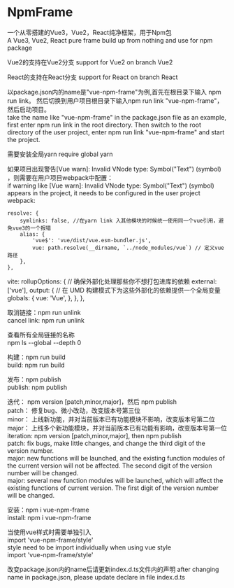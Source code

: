 # NpmFrame

一个从零搭建的Vue3，Vue2，React纯净框架，用于Npm包 <br/>
A Vue3, Vue2, React pure frame build up from nothing and use for npm package

Vue2的支持在Vue2分支
support for Vue2 on branch Vue2

React的支持在React分支
support for React on branch React

以package.json内的name是"vue-npm-frame"为例,首先在根目录下输入 npm run link。
然后切换到用户项目根目录下输入npm run link "vue-npm-frame"，然后启动项目。<br/>
take the name like "vue-npm-frame" in the package.json file as an example, first enter npm run link in the root directory. Then switch to the root directory of the user project, enter npm run link "vue-npm-frame" and start the project.

需要安装全局yarn
require global yarn

如果项目出现警告[Vue warn]: Invalid VNode type: Symbol("Text") (symbol) ，则需要在用户项目webpack中配置：<br/>
if warning like [Vue warn]: Invalid VNode type: Symbol("Text") (symbol) appears in the project, it needs to be configured in the user project webpack:

    resolve: {
        symlinks: false, //在yarn link 入其他模块的时候统一使用同一个vue引用，避免vue3的一个报错
        alias: {
            'vue$': 'vue/dist/vue.esm-bundler.js',
            vue: path.resolve(__dirname, `../node_modules/vue`) // 定义vue路径
        },
    },

vite:
     rollupOptions: {
        // 确保外部化处理那些你不想打包进库的依赖
        external: ['vue'],
        output: {
          // 在 UMD 构建模式下为这些外部化的依赖提供一个全局变量
          globals: {
            vue: 'Vue',
          },
        },
      },    

取消链接：npm run unlink<br/>
cancel link: npm run unlink 

查看所有全局链接的名称<br/>npm ls --global --depth 0 

构建：npm run build<br/>
build: npm run build

发布：npm publish<br/>
publish: npm publish

迭代： npm version [patch,minor,major]，然后 npm publish<br/>
patch： 修复bug、微小改动，改变版本号第三位<br/>
minor： 上线新功能，并对当前版本已有功能模块不影响，改变版本号第二位<br/>
major： 上线多个新功能模块，并对当前版本已有功能有影响，改变版本号第一位<br/>
iteration: npm version [patch,minor,major], then npm publish<br/>
patch: fix bugs, make little changes, and change the third digit of the version number. <br/>
major: new functions will be launched, and the existing function modules of the current version will not be affected. The second digit of the version number will be changed.<br/>
major: several new function modules will be launched, which will affect the existing functions of current version. The first digit of the version number will be changed.


安装：npm i vue-npm-frame<br/>
install: npm i vue-npm-frame

当使用vue样式时需要单独引入<br/>
import 'vue-npm-frame/style'<br/>
style need to be import individually when using vue style<br/>
import 'vue-npm-frame/style'

改变package.json内的name后请更新index.d.ts文件内的声明
after changing name in package.json, please update declare in file index.d.ts
